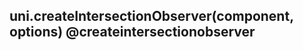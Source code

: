 ## uni.createIntersectionObserver(component, options) @createintersectionobserver

<!-- UTSAPIJSON.createIntersectionObserver.description -->

<!-- UTSAPIJSON.createIntersectionObserver.compatibility -->

<!-- UTSAPIJSON.createIntersectionObserver.param -->

<!-- UTSAPIJSON.createIntersectionObserver.returnValue -->

<!-- UTSAPIJSON.createIntersectionObserver.example -->

<!-- UTSAPIJSON.createIntersectionObserver.tutorial -->

<!-- UTSAPIJSON.general_type.name -->

<!-- UTSAPIJSON.general_type.param -->

